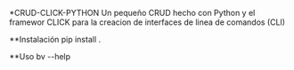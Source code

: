 *CRUD-CLICK-PYTHON
Un pequeño CRUD hecho con Python y el framewor CLICK para la creacion de interfaces de linea de comandos (CLI)

**Instalación
pip install .

**Uso
bv --help